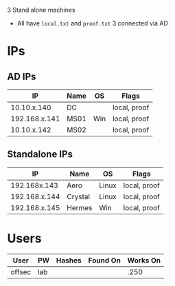 
3 Stand alone machines
- All have `local.txt` and `proof.txt`
3 connected via AD

# IPs

## AD IPs

| IP            | Name | OS  | Flags        |
| ------------- | ---- | --- | ------------ |
| 10.10.x.140   | DC   |     | local, proof |
| 192.168.x.141 | MS01 | Win | local, proof |
| 10.10.x.142   | MS02 |     | local, proof |

## Standalone IPs

| IP            | Name    | OS    | Flags        |
| ------------- | ------- | ----- | ------------ |
| 192.168x.143  | Aero    | Linux | local, proof |
| 192.168.x.144 | Crystal | Linux | local, proof |
| 192.168.x.145 | Hermes  | Win   | local, proof |

# Users

| User   | PW  | Hashes | Found On | Works On |
| ------ | --- | ------ | -------- | -------- |
| offsec | lab |        |          | .250     |
